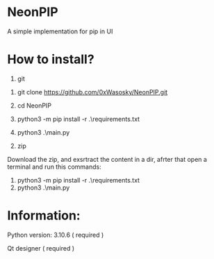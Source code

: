 # NeonPIP
A simple implementation for pip in UI


# How to install?

1) git

  1. git clone https://github.com/0xWasosky/NeonPIP.git
  2. cd NeonPIP

  3. python3 -m pip install -r .\requirements.txt
  4. python3 .\main.py

2) zip

Download the zip, and exsrtract the content in a dir, afrter that open a terminal and run this commands:

  1. python3 -m pip install -r .\requirements.txt
  2. python3 .\main.py


# Information:

Python version: 3.10.6 ( required ) 

Qt designer ( required ) 
